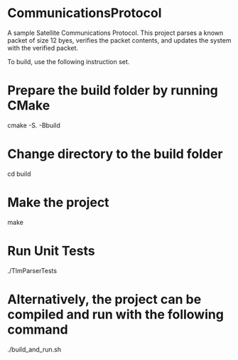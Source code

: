# CommunicationsProtocol
A sample Satellite Communications Protocol. This project parses a known packet of size 12 byes, verifies the packet contents, and updates the system with the verified packet. 

To build, use the following instruction set.

# Prepare the build folder by running CMake
cmake -S. -Bbuild

# Change directory to the build folder
cd build

# Make the project
make

# Run Unit Tests
./TlmParserTests

# Alternatively, the project can be compiled and run with the following command
./build_and_run.sh
